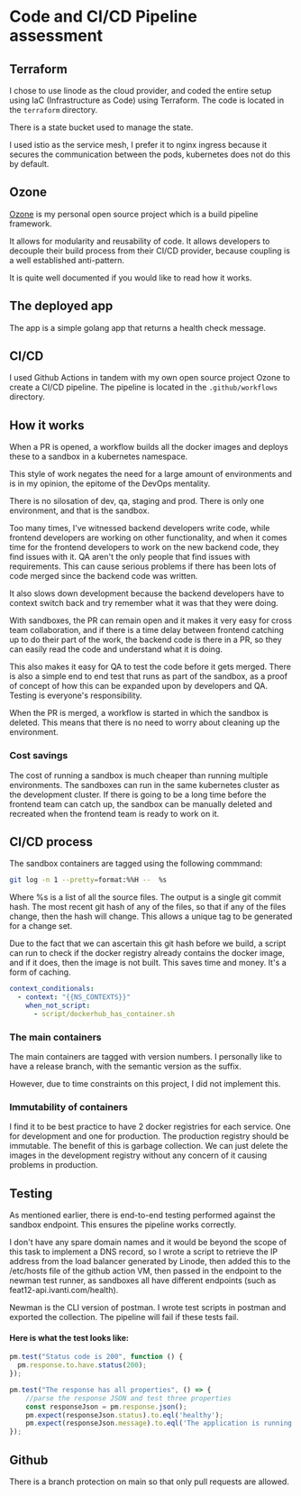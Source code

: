# Code and CI/CD Pipeline assessment

## Terraform 

I chose to use linode as the cloud provider, and coded the entire setup using IaC (Infrastructure as Code) using Terraform. The code is located in the `terraform` directory.

There is a state bucket used to manage the state.

I used istio as the service mesh, I prefer it to nginx ingress because it secures the communication between the pods, kubernetes does not do this by default.

## Ozone

[Ozone](https://github.com/ozone2021/ozone) is my personal open source project which is a build pipeline framework.

It allows for modularity and reusability of code. It allows developers to decouple their build process from their CI/CD 
provider, because coupling is a well established anti-pattern.

It is quite well documented if you would like to read how it works.

## The deployed app

The app is a simple golang app that returns a health check message. 

## CI/CD

I used Github Actions in tandem with my own open source project Ozone to create a CI/CD pipeline. The pipeline is located in the `.github/workflows` directory.

## How it works

When a PR is opened, a workflow builds all the docker images and deploys these to a sandbox in a kubernetes namespace.

This style of work negates the need for a large amount of environments and is in my opinion, the epitome of the DevOps mentality.

There is no silosation of dev, qa, staging and prod. There is only one environment, and that is the sandbox. 

Too many times, I've witnessed backend developers write code, while frontend developers are working on other functionality, and when
it comes time for the frontend developers to work on the new backend code, they find issues with it. QA aren't the only people that
find issues with requirements. This can cause serious problems if there has been lots of code merged since the backend code was written.

It also slows down development because the backend developers have to context switch back and try remember what it was that they were doing.

With sandboxes, the PR can remain open and it makes it very easy for cross team collaboration, and if there is a time delay between frontend
catching up to do their part of the work, the backend code is there in a PR, so they can easily read the code and understand what it is doing.

This also makes it easy for QA to test the code before it gets merged. There is also a simple end to end test that runs as part of the sandbox, as a proof
of concept of how this can be expanded upon by developers and QA. Testing is everyone's responsibility.

When the PR is merged, a workflow is started in which the sandbox is deleted. This means that there is no need to worry about cleaning up the environment.

### Cost savings

The cost of running a sandbox is much cheaper than running multiple environments. The sandboxes can run in the same kubernetes cluster as the development
cluster. If there is going to be a long time before the frontend team can catch up, the sandbox can be manually deleted and recreated when the frontend team is ready to work on it.

## CI/CD process 

The sandbox containers are tagged using the following commmand:

```bash
git log -n 1 --pretty=format:%%H --  %s
```

Where %s is a list of all the source files. The output is a single git commit hash. The most recent git hash of any of the files, so that if any of the files change,
then the hash will change. This allows a unique tag to be generated for a change set.

Due to the fact that we can ascertain this git hash before we build, a script can run to check if the docker registry already contains the docker image, and
if it does, then the image is not built. This saves time and money. It's a form of caching.

```yaml
context_conditionals:
  - context: "{{NS_CONTEXTS}}"
    when_not_script:
      - script/dockerhub_has_container.sh
```

### The main containers

The main containers are tagged with version numbers. I personally like to have a release branch, with the semantic version as the suffix.

However, due to time constraints on this project, I did not implement this.

### Immutability of containers

I find it to be best practice to have 2 docker registries for each service. One for development and one for production. The production registry 
should be immutable. The benefit of this is garbage collection. We can just delete the images in the development registry without any concern of it 
causing problems in production.

## Testing

As mentioned earlier, there is end-to-end testing performed against the sandbox endpoint. This ensures the pipeline works correctly.

I don't have any spare domain names and it would be beyond the scope of this task to implement a DNS record, so I wrote a script to retrieve
the IP address from the load balancer generated by Linode, then added this to the /etc/hosts file of the github action VM, then passed in the endpoint
to the newman test runner, as sandboxes all have different endpoints (such as feat12-api.ivanti.com/health).

Newman is the CLI version of postman. I wrote test scripts in postman and exported the collection. The pipeline will fail if these tests fail.

#### Here is what the test looks like:

```javascript
pm.test("Status code is 200", function () {
  pm.response.to.have.status(200);
});

pm.test("The response has all properties", () => {
    //parse the response JSON and test three properties
    const responseJson = pm.response.json();
    pm.expect(responseJson.status).to.eql('healthy');
    pm.expect(responseJson.message).to.eql('The application is running smoothly.');
});
```

## Github

There is a branch protection on main so that only pull requests are allowed.